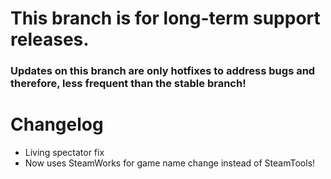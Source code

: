 # This branch is for long-term support releases.
### Updates on this branch are only hotfixes to address bugs and therefore, less frequent than the stable branch!

# Changelog
 - Living spectator fix
 - Now uses SteamWorks for game name change instead of SteamTools!
